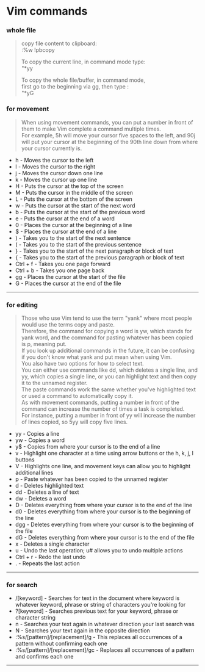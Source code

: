 
# Vim commands 

### whole file

> copy file content to clipboard:   
> :%w !pbcopy   
> 
> To copy the current line, in command mode type:     
> "*yy    
> 
> To copy the whole file/buffer, in command mode,     
> first go to the beginning via gg, then type :   
> "*yG      

   
  
### for movement

> When using movement commands, you can put a number in front of them to make Vim complete a command multiple times.  
> For example, 5h will move your cursor five spaces to the left, and 90j will put your cursor at the beginning of the 90th line down from where your cursor currently is. 

- h - Moves the cursor to the left
- l - Moves the cursor to the right
- j - Moves the cursor down one line
- k - Moves the cursor up one line
- H - Puts the cursor at the top of the screen
- M - Puts the cursor in the middle of the screen
- L - Puts the cursor at the bottom of the screen
- w - Puts the cursor at the start of the next word
- b - Puts the cursor at the start of the previous word
- e - Puts the cursor at the end of a word
- 0 - Places the cursor at the beginning of a line
- $ - Places the cursor at the end of a line
- ) - Takes you to the start of the next sentence
- ( - Takes you to the start of the previous sentence
- } - Takes you to the start of the next paragraph or block of text
- { - Takes you to the start of the previous paragraph or block of text
- Ctrl + f - Takes you one page forward
- Ctrl + b - Takes you one page back
- gg - Places the cursor at the start of the file
- G - Places the cursor at the end of the file

***

### for editing

> Those who use Vim tend to use the term "yank" where most people would use the terms copy and paste.  
Therefore, the command for copying a word is yw, which stands for yank word, and the command for pasting whatever has been copied is p, meaning put.  
If you look up additional commands in the future, it can be confusing if you don't know what yank and put mean when using Vim.  
You also have two options for how to select text.   
You can either use commands like dd, which deletes a single line, and yy, which copies a single line, or you can highlight text and then copy it to the unnamed register.   
The paste commands work the same whether you've highlighted text or used a command to automatically copy it.  
As with movement commands, putting a number in front of the command can increase the number of times a task is completed.   
For instance, putting a number in front of yy will increase the number of lines copied, so 5yy will copy five lines.  
> 


- yy - Copies a line
- yw - Copies a word
- y$ - Copies from where your cursor is to the end of a line
- v - Highlight one character at a time using arrow buttons or the h, k, j, l buttons
- V - Highlights one line, and movement keys can allow you to highlight additional lines
- p - Paste whatever has been copied to the unnamed register
- d - Deletes highlighted text
- dd - Deletes a line of text
- dw - Deletes a word
- D - Deletes everything from where your cursor is to the end of the line
- d0 - Deletes everything from where your cursor is to the beginning of the line
- dgg - Deletes everything from where your cursor is to the beginning of the file
- dG - Deletes everything from where your cursor is to the end of the file
- x - Deletes a single character
- u - Undo the last operation; u# allows you to undo multiple actions
- Ctrl + r - Redo the last undo
- . - Repeats the last action

***

### for search

- /[keyword] - Searches for text in the document where keyword is whatever keyword, phrase or string of characters you're looking for
- ?[keyword] - Searches previous text for your keyword, phrase or character string
- n - Searches your text again in whatever direction your last search was
- N - Searches your text again in the opposite direction
- :%s/[pattern]/[replacement]/g - This replaces all occurrences of a pattern without confirming each one
- :%s/[pattern]/[replacement]/gc - Replaces all occurrences of a pattern and confirms each one

---
